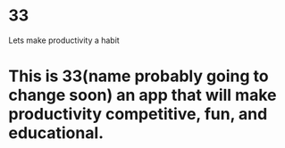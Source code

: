 # 33
Lets make productivity a habit


# This is 33(name probably going to change soon) an app that will make productivity competitive, fun, and educational. 
